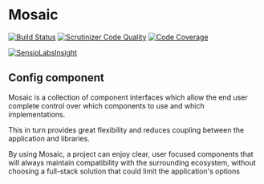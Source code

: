 # Mosaic

[![Build Status](https://travis-ci.org/Mosaic/Config.svg?branch=master)](https://travis-ci.org/Mosaic/Config)
[![Scrutinizer Code Quality](https://scrutinizer-ci.com/g/Mosaic/Config/badges/quality-score.png?b=master)](https://scrutinizer-ci.com/g/Mosaic/Config/?branch=master)
[![Code Coverage](https://scrutinizer-ci.com/g/Mosaic/Config/badges/coverage.png?b=master)](https://scrutinizer-ci.com/g/Mosaic/Config/?branch=master)

[![SensioLabsInsight](https://insight.sensiolabs.com/projects/66bb93af-6378-481f-a06f-9409f2f0eaca/big.png)](https://insight.sensiolabs.com/projects/66bb93af-6378-481f-a06f-9409f2f0eaca)

## Config component

Mosaic is a collection of component interfaces which allow the end user complete control over which components to use and which implementations.

This in turn provides great flexibility and reduces coupling between the application and libraries.

By using Mosaic, a project can enjoy clear, user focused components that will always maintain compatibility with the surrounding ecosystem, without choosing a full-stack solution that could limit the application's options
